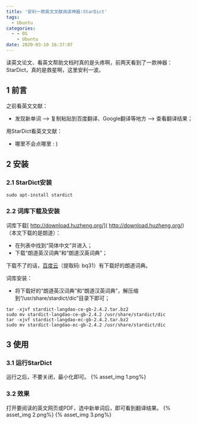 ```yaml
---
title: '安利一款英文文献阅读神器:StarDict'
tags:
  - Ubuntu
categories:
  - - OS
    - Ubuntu
date: 2020-03-10 16:37:07
---
```



读英文论文、看英文帮助文档时真的是头疼啊，前两天看到了一款神器：StarDict，真的是救星啊，这里安利一波。

<!--more-->

## 1 前言
之前看英文文献：
- 发现新单词  -->  复制粘贴到百度翻译、Google翻译等地方  --> 查看翻译结果；

用StarDict看英文文献：
- 哪里不会点哪里 : )

## 2 安装
### 2.1 StarDict安装
```
sudo apt-install stardict
```
### 2.2 词库下载及安装

词库下载[ http://download.huzheng.org/]( http://download.huzheng.org/)（本文下载的是朗道）：
- 在列表中找到“简体中文”并进入；
- 下载“朗道英汉词典”和“朗道汉英词典”；

下载不了的话，[百度云](https://pan.baidu.com/s/14NAvZxC9XLVg3JlWN8Z_AA)（提取码: bq31）有下载好的朗道词典。

词库安装：
- 将下载好的“朗道英汉词典”和“朗道汉英词典”，解压缩到“/usr/share/stardict/dic”目录下即可；

```
tar -xjvf stardict-langdao-ce-gb-2.4.2.tar.bz2
sudo mv stardict-langdao-ce-gb-2.4.2 /usr/share/stardict/dic
tar -xjvf stardict-langdao-ec-gb-2.4.2.tar.bz2
sudo mv stardict-langdao-ec-gb-2.4.2 /usr/share/stardict/dic
```
## 3 使用
### 3.1 运行StarDict
运行之后，不要关闭，最小化即可。
{% asset_img 1.png%}
### 3.2 效果
打开要阅读的英文网页或PDF，选中新单词后，即可看到翻译结果。
{% asset_img 2.png%}
{% asset_img 3.png%}
